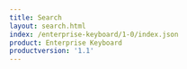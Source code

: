 ```yaml
---
title: Search
layout: search.html
index: /enterprise-keyboard/1-0/index.json
product: Enterprise Keyboard
productversion: '1.1'
---
```





